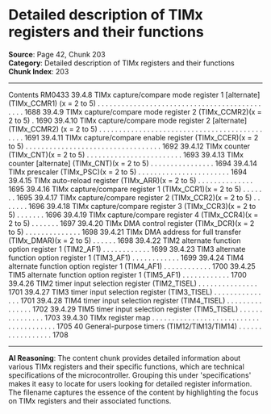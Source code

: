 # Detailed description of TIMx registers and their functions

**Source**: Page 42, Chunk 203  
**Category**: Detailed description of TIMx registers and their functions  
**Chunk Index**: 203

---

Contents RM0433
39.4.8 TIMx capture/compare mode register 1 [alternate] (TIMx_CCMR1)
(x = 2 to 5) . . . . . . . . . . . . . . . . . . . . . . . . . . . . . . . . . . . . . . . . . . . . . 1688
39.4.9 TIMx capture/compare mode register 2 (TIMx_CCMR2)(x = 2 to 5) . 1690
39.4.10 TIMx capture/compare mode register 2 [alternate] (TIMx_CCMR2)
(x = 2 to 5) . . . . . . . . . . . . . . . . . . . . . . . . . . . . . . . . . . . . . . . . . . . . . 1691
39.4.11 TIMx capture/compare enable register
(TIMx_CCER)(x = 2 to 5) . . . . . . . . . . . . . . . . . . . . . . . . . . . . . . . . . . 1692
39.4.12 TIMx counter (TIMx_CNT)(x = 2 to 5) . . . . . . . . . . . . . . . . . . . . . . . . 1693
39.4.13 TIMx counter [alternate] (TIMx_CNT)(x = 2 to 5) . . . . . . . . . . . . . . . . 1694
39.4.14 TIMx prescaler (TIMx_PSC)(x = 2 to 5) . . . . . . . . . . . . . . . . . . . . . . . 1694
39.4.15 TIMx auto-reload register (TIMx_ARR)(x = 2 to 5) . . . . . . . . . . . . . . 1695
39.4.16 TIMx capture/compare register 1 (TIMx_CCR1)(x = 2 to 5) . . . . . . . 1695
39.4.17 TIMx capture/compare register 2 (TIMx_CCR2)(x = 2 to 5) . . . . . . . 1696
39.4.18 TIMx capture/compare register 3 (TIMx_CCR3)(x = 2 to 5) . . . . . . . 1696
39.4.19 TIMx capture/compare register 4 (TIMx_CCR4)(x = 2 to 5) . . . . . . . 1697
39.4.20 TIMx DMA control register (TIMx_DCR)(x = 2 to 5) . . . . . . . . . . . . . . 1698
39.4.21 TIMx DMA address for full transfer (TIMx_DMAR)(x = 2 to 5) . . . . . . 1698
39.4.22 TIM2 alternate function option register 1 (TIM2_AF1) . . . . . . . . . . . . 1699
39.4.23 TIM3 alternate function option register 1 (TIM3_AF1) . . . . . . . . . . . . 1699
39.4.24 TIM4 alternate function option register 1 (TIM4_AF1) . . . . . . . . . . . . 1700
39.4.25 TIM5 alternate function option register 1 (TIM5_AF1) . . . . . . . . . . . . 1700
39.4.26 TIM2 timer input selection register (TIM2_TISEL) . . . . . . . . . . . . . . . 1701
39.4.27 TIM3 timer input selection register (TIM3_TISEL) . . . . . . . . . . . . . . . 1701
39.4.28 TIM4 timer input selection register (TIM4_TISEL) . . . . . . . . . . . . . . . 1702
39.4.29 TIM5 timer input selection register (TIM5_TISEL) . . . . . . . . . . . . . . . 1703
39.4.30 TIMx register map . . . . . . . . . . . . . . . . . . . . . . . . . . . . . . . . . . . . . . . 1705
40 General-purpose timers (TIM12/TIM13/TIM14) . . . . . . . . . . . . . . . . . 1708

---

**AI Reasoning**: The content chunk provides detailed information about various TIMx registers and their specific functions, which are technical specifications of the microcontroller. Grouping this under 'specifications' makes it easy to locate for users looking for detailed register information. The filename captures the essence of the content by highlighting the focus on TIMx registers and their associated functions.
